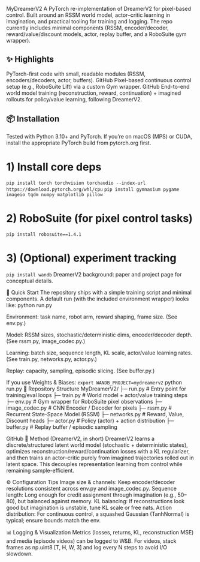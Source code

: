 MyDreamerV2
A PyTorch re-implementation of DreamerV2 for pixel-based control.
Built around an RSSM world model, actor–critic learning in imagination, and practical tooling for training and logging. The repo currently includes minimal components (RSSM, encoder/decoder, reward/value/discount models, actor, replay buffer, and a RoboSuite gym wrapper).

## ✨ Highlights
PyTorch-first code with small, readable modules (RSSM, encoders/decoders, actor, buffers). 
GitHub
Pixel-based continuous control setup (e.g., RoboSuite Lift) via a custom Gym wrapper. 
GitHub
End-to-end world model training (reconstruction, reward, continuation) + imagined rollouts for policy/value learning, following DreamerV2. 

## 📦 Installation
Tested with Python 3.10+ and PyTorch. If you’re on macOS (MPS) or CUDA, install the appropriate PyTorch build from pytorch.org first.


# 1) Install core deps
`pip install torch torchvision torchaudio --index-url https://download.pytorch.org/whl/cpu`
`pip install gymnasium pygame imageio tqdm numpy matplotlib pillow`

# 2) RoboSuite (for pixel control tasks)
`pip install robosuite==1.4.1`

# 3) (Optional) experiment tracking
`pip install wandb`
DreamerV2 background: paper and project page for conceptual details. 

🚀 Quick Start
The repository ships with a simple training script and minimal components. A default run (with the included environment wrapper) looks like:
python run.py

Environment: task name, robot arm, reward shaping, frame size. (See env.py.) 

Model: RSSM sizes, stochastic/deterministic dims, encoder/decoder depth. (See rssm.py, image_codec.py.) 

Learning: batch size, sequence length, KL scale, actor/value learning rates. (See train.py, networks.py, actor.py.) 

Replay: capacity, sampling, episodic slicing. (See buffer.py.) 

If you use Weights & Biases:
`export WANDB_PROJECT=mydreamerv2`
python run.py
🧱 Repository Structure
MyDreamerV2/
├─ run.py            # Entry point for training/eval loops
├─ train.py          # World model + actor/value training steps
├─ env.py            # Gym wrapper for RoboSuite pixel observations
├─ image_codec.py    # CNN Encoder / Decoder for pixels
├─ rssm.py           # Recurrent State-Space Model (RSSM)
├─ networks.py       # Reward, Value, Discount heads
├─ actor.py          # Policy (actor) + action distribution
├─ buffer.py         # Replay buffer / episodic sampling

GitHub
🧠 Method (DreamerV2, in short)
DreamerV2 learns a discrete/structured latent world model (stochastic + deterministic states), optimizes reconstruction/reward/continuation losses with a KL regularizer, and then trains an actor–critic purely from imagined trajectories rolled out in latent space. This decouples representation learning from control while remaining sample-efficient. 

⚙️ Configuration Tips
Image size & channels: Keep encoder/decoder resolutions consistent across env.py and image_codec.py.
Sequence length: Long enough for credit assignment through imagination (e.g., 50–80), but balanced against memory.
KL balancing: If reconstructions look good but imagination is unstable, tune KL scale or free nats.
Action distribution: For continuous control, a squashed Gaussian (TanhNormal) is typical; ensure bounds match the env.

📊 Logging & Visualization
Metrics (losses, returns, KL, reconstruction MSE) and media (episode videos) can be logged to W&B.
For videos, stack frames as np.uint8 [T, H, W, 3] and log every N steps to avoid I/O slowdown.

